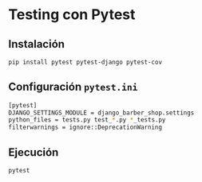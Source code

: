 # Testing con Pytest

## Instalación

```bash
pip install pytest pytest-django pytest-cov
```
## Configuración `pytest.ini`

```bash
[pytest]
DJANGO_SETTINGS_MODULE = django_barber_shop.settings
python_files = tests.py test_*.py *_tests.py
filterwarnings = ignore::DeprecationWarning
```

## Ejecución

```bash
pytest
```